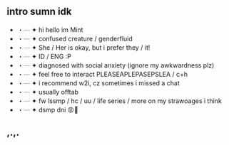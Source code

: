 ## intro sumn idk

* ・┈ ✦ hi hello im Mint
* ・┈ ✦ confused creature / genderfluid
* ・┈ ✦ She / Her is okay, but i prefer they / it!
* ・┈ ✦ ID / ENG :P
* ・┈ ✦ diagnosed with social anxiety (ignore my awkwardness plz)
* ・┈ ✦ feel free to interact PLEASEAPLEPASEPSLEA / c+h
* ・┈ ✦ i recommend w2i, cz sometimes i missed a chat
* ・┈ ✦ usually offtab
* ・┈ ✦ fw lssmp / hc / uu / life series / more on my strawoages i think
* ・┈ ✦ dsmp dni 😡🚫

## ,.,.
